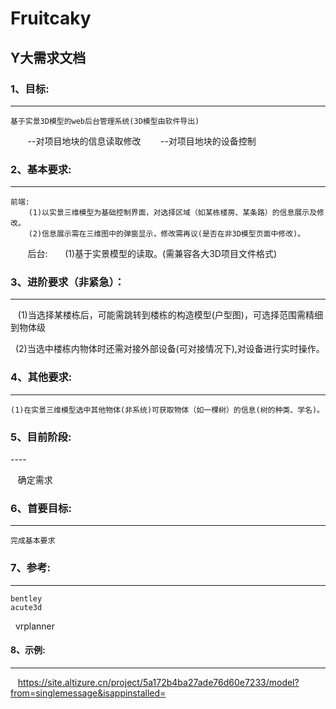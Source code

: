 # Fruitcaky
## Y大需求文档

### 1、目标:

----  


    基于实景3D模型的web后台管理系统(3D模型由软件导出)  
    

        --对项目地块的信息读取修改 
        --对项目地块的设备控制  
        

### 2、基本要求:

----  


    前端:
        (1)以实景三维模型为基础控制界面，对选择区域（如某栋楼房、某条路）的信息展示及修改。
        (2)信息展示需在三维图中的弹窗显示，修改需再议(是否在非3D模型页面中修改)。  
     
    后台:
        (1)基于实景模型的读取。(需兼容各大3D项目文件格式)
### 3、进阶要求（非紧急）：

----  


    (1)当选择某楼栋后，可能需跳转到楼栋的构造模型(户型图)，可选择范围需精细到物体级 
    

    (2)当选中楼栋内物体时还需对接外部设备(可对接情况下),对设备进行实时操作。
### 4、其他要求:

----  


    (1)在实景三维模型选中其他物体(非系统)可获取物体（如一棵树）的信息(树的种类、学名)。
### 5、目前阶段:

----  


    确定需求
### 6、首要目标:

----


    完成基本要求
### 7、参考:

----  


    bentley
    acute3d
    vrplanner
#### 8、示例:

----
    https://site.altizure.cn/project/5a172b4ba27ade76d60e7233/model?from=singlemessage&isappinstalled=
